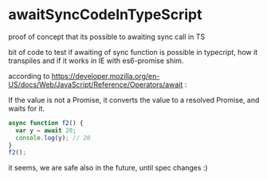# awaitSyncCodeInTypeScript
proof of concept that its possible to awaiting sync call in TS

bit of code to test if awaiting of sync function is possible in typecript, how it transpiles and if it works in IE with es6-promise shim.

according to https://developer.mozilla.org/en-US/docs/Web/JavaScript/Reference/Operators/await :

If the value is not a Promise, it converts the value to a resolved Promise, and waits for it.

```javascript
async function f2() {
  var y = await 20;
  console.log(y); // 20
}
f2();

```

it seems, we are safe also in the future, until spec changes :)